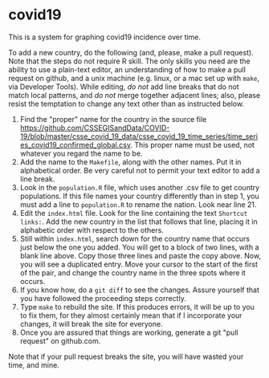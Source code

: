 # covid19

This is a system for graphing covid19 incidence over time.

To add a new country, do the following (and, please, make a pull request).
Note that the steps do not require R skill.  The only skills you need are the
ability to use a plain-text editor, an understanding of how to make a pull
request on github, and a unix machine (e.g. linux, or a mac set up with `make`,
via Developer Tools).  While editing, *do not* add line breaks that do not
match local patterns, and *do not* merge together adjacent lines; also, please
resist the temptation to change any text other than as instructed below.

1. Find the "proper" name for the country in the source file https://github.com/CSSEGISandData/COVID-19/blob/master/csse_covid_19_data/csse_covid_19_time_series/time_series_covid19_confirmed_global.csv.  This proper name must be used, not whatever you regard the name to be.
2. Add the name to the `Makefile`, along with the other names. Put it in
   alphabetical order.  Be very careful not to permit your text editor to add a line break.
3. Look in the `population.R` file, which uses another .csv file to get country
populations.  If this file names your country differently than in step 1, you must
add a line to `population.R` to rename the nation.  Look near line 21.
3. Edit the `index.html` file.  Look for the line containing the text `Shortcut
   links:`. Add the new country in the list that follows that line, placing it
in alphabetic order with respect to the others.
4. Still within `index.html`, search down for the country name that occurs just below the one
you added.  You will get to a block of two lines, with a blank line above. Copy those three
lines and paste the copy above.  Now, you will see a duplicated entry.  Move your
cursor to the start of the first of the pair, and change the country name in
the three spots where it occurs.
5. If you know how, do a `git diff` to see the changes.  Assure yourself that you
have followed the proceeding steps correctly.
6. Type `make` to rebuild the site.  If this produces errors, it will be up to you
to fix them, for they almost certainly mean that if I incorporate your changes,
it will break the site for everyone.
7. Once you are assured that things are working, generate a git "pull request" on github.com.

Note that if your pull request breaks the site, you will have wasted your time,
and mine.

